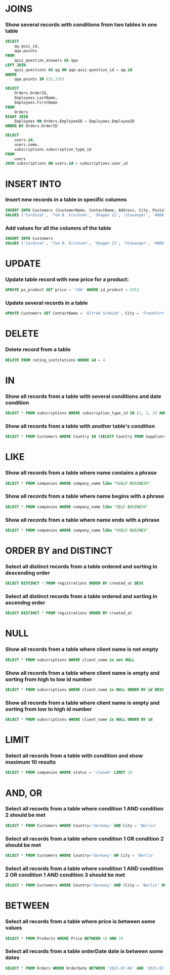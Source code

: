 # JOINS

### Show several records with conditions from two tables in one table 
```sql
SELECT
    qq.quiz_id, 
    qqa.points
FROM
    quiz_question_answers AS qqa
LEFT JOIN 
    quiz_questions AS qq ON qqa.quiz_question_id = qq.id
WHERE
    qqa.points IN (55,155)
```
```sql
SELECT 
    Orders.OrderID,
    Employees.LastName, 
    Employees.FirstName
FROM
    Orders
RIGHT JOIN 
    Employees ON Orders.EmployeeID = Employees.EmployeeID
ORDER BY Orders.OrderID
```
```sql
SELECT
    users.id,
    users.name,
    subscriptions.subscription_type_id
FROM
    users
JOIN subscriptions ON users.id = subscriptions.user_id
```

# INSERT INTO

### Insert new records in a table in specific columns
```sql
INSERT INTO Customers (CustomerName, ContactName, Address, City, PostalCode, Country)
VALUES ('Cardinal', 'Tom B. Erichsen', 'Skagen 21', 'Stavanger', '4006', 'Norway')
```
### Add values for all the columns of the table
```sql
INSERT INTO Customers
VALUES ('Cardinal', 'Tom B. Erichsen', 'Skagen 21', 'Stavanger', '4006', 'Norway')
```

# UPDATE

### Update table record with new price for a product:
```sql
UPDATE ps_product SET price = '340' WHERE id_product = 6953
```
### Update several records in a table
```sql
UPDATE Customers SET ContactName = 'Alfred Schmidt', City = 'Frankfurt' WHERE CustomerID = 1;
```

# DELETE

### Delete record from a table
```sql
DELETE FROM rating_institutions WHERE id = 4
```

# IN

### Show all records from a table with several conditions and date condition
```sql
SELECT * FROM subscriptions WHERE subscription_type_id IN (1, 2, 3) AND to >= NOW()
```
### Show all records from a table with another table's condition
```sql
SELECT * FROM Customers WHERE Country IN (SELECT Country FROM Suppliers);
```

# LIKE

### Show all records from a table where name contains a phrase
```sql
SELECT * FROM companies WHERE company_name like "%SELF BUSINES%"
```
### Show all records from a table where name begins with a phrase
```sql
SELECT * FROM companies WHERE company_name like "SELF BUSINES%"
```
### Show all records from a table where name ends with a phrase
```sql
SELECT * FROM companies WHERE company_name like "%SELF BUSINES"
```

# ORDER BY and DISTINCT

### Select all distinct records from a table ordered and sorting in descending order
```sql
SELECT DISTINCT * FROM registrations ORDER BY created_at DESC
```
### Select all distinct records from a table ordered and sorting in ascendng order
```sql
SELECT DISTINCT * FROM registrations ORDER BY created_at
```

# NULL

### Show all records from a table where client name is not empty
```sql
SELECT * FROM subscriptions WHERE client_name is not NULL

```
### Show all records from a table where client name is empty and sorting from high to low id number 
```sql
SELECT * FROM subscriptions WHERE client_name is NULL ORDER BY id DESC

```
### Show all records from a table where client name is empty and sorting from low to high id number 
```sql
SELECT * FROM subscriptions WHERE client_name is NULL ORDER BY id

```

# LIMIT

### Select all records from a table with condition and show maximum 10 results
```sql
SELECT * FROM companies WHERE status = 'closed' LIMIT 10
```

# AND, OR

### Select all records from a table where condition 1 AND condition 2 should be met
```sql
SELECT * FROM Customers WHERE Country='Germany' AND City = 'Berlin'
```
### Select all records from a table where condition 1 OR condition 2 should be met
```sql
SELECT * FROM Customers WHERE Country='Germany' OR City = 'Berlin'
```
### Select all records from a table where condition 1 AND condition 2 OR condition 1 AND condition 3 should be met
```sql
SELECT * FROM Customers WHERE Country='Germany' AND (City = 'Berlin' OR City = 'München')
```

# BETWEEN

### Select all records from a table where price is between some values
```sql
SELECT * FROM Products WHERE Price BETWEEN 10 AND 20
```

### Select all records from a table orderDate date is between some dates
```sql
SELECT * FROM Orders WHERE OrderDate BETWEEN '2021-07-04' AND '2021-07-08'
```